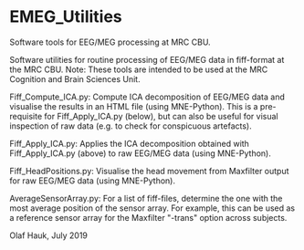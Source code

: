 # EMEG_Utilities
Software tools for EEG/MEG processing at MRC CBU.

Software utilities for routine processing of EEG/MEG data in fiff-format at the MRC CBU. 
Note: These tools are intended to be used at the MRC Cognition and Brain Sciences Unit.

Fiff_Compute_ICA.py:
Compute ICA decomposition of EEG/MEG data and visualise the results in an HTML file (using MNE-Python).
This is a pre-requisite for Fiff_Apply_ICA.py (below), but can also be useful for visual inspection of raw data (e.g. to check for conspicuous artefacts).

Fiff_Apply_ICA.py:
Applies the ICA decomposition obtained with Fiff_Apply_ICA.py (above) to raw EEG/MEG data (using MNE-Python).

Fiff_HeadPositions.py:
Visualise the head movement from Maxfilter output for raw EEG/MEG data (using MNE-Python).

AverageSensorArray.py:
For a list of fiff-files, determine the one with the most average position of the sensor array.
For example, this can be used as a reference sensor array for the Maxfilter "-trans" option across subjects.

Olaf Hauk, July 2019

